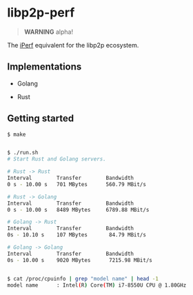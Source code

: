 # libp2p-perf

> **WARNING** alpha!

The [iPerf](https://en.wikipedia.org/wiki/Iperf) equivalent for the libp2p
ecosystem.

## Implementations

- Golang

- Rust


## Getting started

```bash
$ make


$ ./run.sh
# Start Rust and Golang servers.

# Rust -> Rust
Interval        Transfer        Bandwidth
0 s - 10.00 s   701 MBytes      560.79 MBit/s

# Rust -> Golang
Interval        Transfer        Bandwidth
0 s - 10.00 s   8489 MBytes     6789.88 MBit/s

# Golang -> Rust
Interval        Transfer        Bandwidth
0s - 10.10 s    107 MBytes       84.79 MBit/s

# Golang -> Golang
Interval        Transfer        Bandwidth
0s - 10.00 s    9020 MBytes      7215.98 MBit/s


$ cat /proc/cpuinfo | grep "model name" | head -1
model name      : Intel(R) Core(TM) i7-8550U CPU @ 1.80GHz
```

